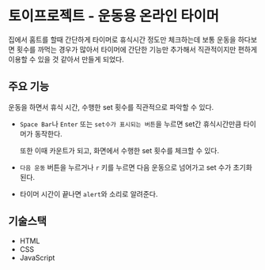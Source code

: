 # 토이프로젝트 - 운동용 온라인 타이머

집에서 홈트를 할때 간단하게 타이머로 휴식시간 정도만 체크하는데 보통 운동을 하다보면 횟수를 까먹는 경우가 많아서 타이머에 간단한 기능만 추가해서 직관적이지만 편하게 이용할 수 있을 것 같아서 만들게 되었다.

## 주요 기능

운동을 하면서 휴식 시간, 수행한 set 횟수를 직관적으로 파악할 수 있다.

- `Space Bar`나 `Enter` 또는 `set수가 표시되는 버튼`을 누르면 set간 휴식시간만큼 타이머가 동작한다.

  또한 이때 카운트가 되고, 화면에서 수행한 set 횟수를 체크할 수 있다.

- `다음 운동` 버튼을 누르거나 `r` 키를 누르면 다음 운동으로 넘어가고 set 수가 초기화된다.

- 타이머 시간이 끝나면 `alert`와 소리로 알려준다.

## 기술스택

* HTML
* CSS
* JavaScript
